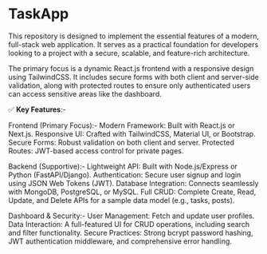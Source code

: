 # TaskApp

This repository is designed to implement the essential features of a modern, full-stack web application. It serves as a practical foundation for developers looking to a project with a secure, scalable, and feature-rich architecture.

The primary focus is a dynamic React.js frontend with a responsive design using TailwindCSS. It includes secure forms with both client and server-side validation, along with protected routes to ensure only authenticated users can access sensitive areas like the dashboard.

✅ **Key Features**:-

Frontend (Primary Focus):-
Modern Framework: Built with React.js or Next.js.
Responsive UI: Crafted with TailwindCSS, Material UI, or Bootstrap.
Secure Forms: Robust validation on both client and server.
Protected Routes: JWT-based access control for private pages.

Backend (Supportive):-
Lightweight API: Built with Node.js/Express or Python (FastAPI/Django).
Authentication: Secure user signup and login using JSON Web Tokens (JWT).
Database Integration: Connects seamlessly with MongoDB, PostgreSQL, or MySQL.
Full CRUD: Complete Create, Read, Update, and Delete APIs for a sample data model (e.g., tasks, posts).

Dashboard & Security:-
User Management: Fetch and update user profiles.
Data Interaction: A full-featured UI for CRUD operations, including search and filter functionality.
Secure Practices: Strong bcrypt password hashing, JWT authentication middleware, and comprehensive error handling.
